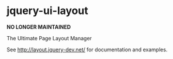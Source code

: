 jquery-ui-layout
=======================

__NO LONGER MAINTAINED__

The Ultimate Page Layout Manager

See http://layout.jquery-dev.net/ for documentation and examples.

